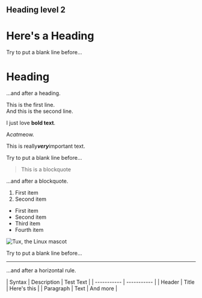 ## Heading level 2

# Here's a Heading

Try to put a blank line before...

# Heading

...and after a heading.

This is the first line.  
And this is the second line.

I just love **bold text**.

A*cat*meow.

This is really***very***important text.

Try to put a blank line before...

> This is a blockquote

...and after a blockquote.

1. First item
2. Second item

- First item
- Second item
- Third item
- Fourth item

![Tux, the Linux mascot](/assets/images/tux.png)

Try to put a blank line before...

---

...and after a horizontal rule.

| Syntax      | Description | Test Text     |
| ----------- | ----------- |
| Header      | Title       | Here's this   |
| Paragraph   | Text        | And more      |


